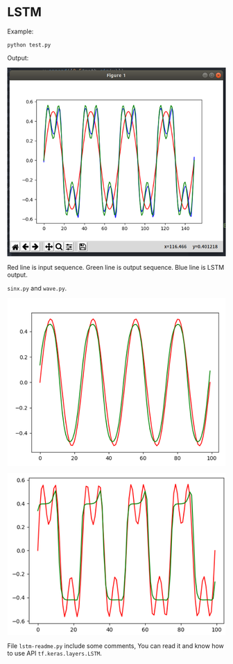 # LSTM

Example:

    python test.py

Output:

![image](./test.png)

Red line is input sequence. Green line is output sequence. Blue line is LSTM output.

`sinx.py` and `wave.py`.

![image](./sinx.png)

![image](./wave.png)

File `lstm-readme.py` include some comments, You can read it and know how to use API `tf.keras.layers.LSTM`.
